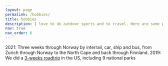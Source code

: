 ```yaml
---
layout: page
permalink: /hobbies/
title: hobbies
description: I love to do outdoor sports and to travel. Here are some pointers to my favourite trips
nav: true
nav_order: 6
---
```


2021: Three weeks through Norway by interrail, car, ship and bus, from Zurich through Norway to the North Cape and back through Finnland. 
2019: We did a [3-weeks roadtrip](https://jannisborn.github.io/us-roadtrip/) in the US, including 9 national parks
